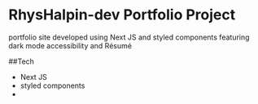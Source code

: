 # RhysHalpin-dev Portfolio Project

portfolio site developed using Next JS and styled components featuring dark mode accessibility and Résumé

##Tech
* Next JS
* styled components
* 
